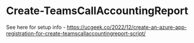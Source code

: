 # Create-TeamsCallAccountingReport
See here for setup info - https://ucgeek.co/2022/12/create-an-azure-app-registration-for-create-teamscallaccountingreport-script/
